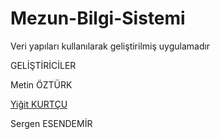 # Mezun-Bilgi-Sistemi
Veri yapıları kullanılarak geliştirilmiş uygulamadır

GELİŞTİRİCİLER

Metin ÖZTÜRK    

[Yiğit KURTÇU](https://github.com/yigitkurtcu)

Sergen ESENDEMİR
